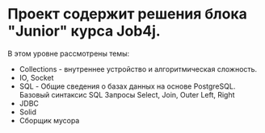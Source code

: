 # Проект содержит решения блока "Junior" курса Job4j.
В этом уровне рассмотрены темы:
- Collections - внутреннее устройство и алгоритмическая сложность.
- IO, Socket
- SQL - Общие сведения о базах данных на основе PostgreSQL. Базовый синтаксис SQL
  Запросы Select, Join, Outer Left, Right
- JDBC
- Solid
- Сборщик мусора

